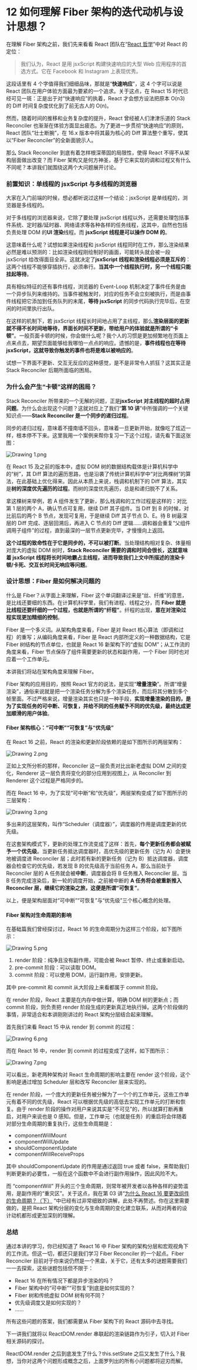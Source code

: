 # 12 如何理解 Fiber 架构的迭代动机与设计思想？

在理解 Fiber 架构之前，我们先来看看 React 团队在“[React 哲学](https://zh-hans.reactjs.org/docs/thinking-in-react.html#gatsby-focus-wrapper)”中对 React 的定位：

> 我们认为，React 是用 jsxScript 构建快速响应的大型 Web 应用程序的首选方式。它在 Facebook 和 Instagram 上表现优秀。

这段话里有 4 个字值得我们细细品味，那就是“**快速响应**”，这 4 个字可以说是 React 团队在用户体验方面最为要紧的一个追求。关于这点，在 React 15 时代已经可见一斑：正是出于对“快速响应”的执着，React 才会想方设法把原本 O(n3) 的 Diff 时间复杂度优化到了前无古人的 O(n)。

然而，随着时间的推移和业务复杂度的提升，React 曾经被人们津津乐道的 Stack Reconciler 也渐渐在体验方面显出疲态。为了更进一步贯彻“快速响应”的原则，React 团队“壮士断腕”，在 16.x 版本中将其最为核心的 Diff 算法整个重写，使其以“Fiber Reconciler”的全新面貌示人。

那么 Stack Reconciler 到底有着怎样根深蒂固的局限性，使得 React 不得不从架构层面做出改变？而 Fiber 架构又是何方神圣，基于它来实现的调和过程又有什么不同呢？本讲我们就围绕这两个大问题展开讨论。

### 前置知识：单线程的 jsxScript 与多线程的浏览器

大家在入门前端的时候，想必都听说过这样一个结论：jsxScript 是单线程的，浏览器是多线程的。

对于多线程的浏览器来说，它除了要处理 jsxScript 线程以外，还需要处理包括事件系统、定时器/延时器、网络请求等各种各样的任务线程，这其中，自然也包括负责处理 DOM 的**UI 渲染**线程。而 **jsxScript 线程是可以操作 DOM 的**。

这意味着什么呢？试想如果渲染线程和 jsxScript 线程同时在工作，那么渲染结果必然是难以预测的：比如渲染线程刚绘制好的画面，可能转头就会被一段 jsxScript 给改得面目全非。这就决定了**jsxScript 线程和渲染线程必须是互斥的**：这两个线程不能够穿插执行，必须串行。**当其中一个线程执行时，另一个线程只能挂起等待**。

具有相似特征的还有事件线程，浏览器的 Event-Loop 机制决定了事件任务是由一个异步队列来维持的。当事件被触发时，对应的任务不会立刻被执行，而是由事件线程把它添加到任务队列的末尾，**等待 jsxScript** 的同步代码执行完毕后，在空闲的时间里执行出队。

在这样的机制下，若 jsxScript 线程长时间地占用了主线程，那么**渲染层面的更新就不得不长时间地等待，界面长时间不更新，带给用户的体验就是所谓的“卡顿”**。一般页面卡顿的时候，你会做什么呢？我个人的习惯是更加频繁地在页面上点来点去，期望页面能够给我哪怕一点点的响应。遗憾的是，**事件线程也在等待 jsxScript，这就导致你触发的事件也将是难以被响应的**。

试想一下界面不更新、交互无反应的这种感觉，是不是非常令人抓狂？这其实正是 Stack Reconciler 后期所面临的困局。

### 为什么会产生“卡顿”这样的困局？

Stack Reconciler 所带来的一个无解的问题，正是**jsxScript 对主线程的超时占用问题**。为什么会出现这个问题？这就对应上了我们“**第 10 讲**”中所强调的一个关键知识点——**Stack Reconciler 是一个同步的递归过程**。

同步的递归过程，意味着不撞南墙不回头，意味着一旦更新开始，就像吃了炫迈一样，根本停不下来。这里我用一个案例来帮你复习一下这个过程，请先看下面这张图：

![Drawing 1.png](assets/CgqCHl-zlcmATw-hAAD1942js64663.png)

在 React 15 及之前的版本中，虚拟 DOM 树的数据结构载体是计算机科学中的“树”，其 Diff 算法的遍历思路，也是沿袭了传统计算机科学中“对比两棵树”的算法，在此基础上优化得来。因此从本质上来说，栈调和机制下的 Diff 算法，其实是**树的深度优先遍历的过程**。而树的深度优先遍历，总是和递归脱不了关系。

拿这棵树来举例，若 A 组件发生了更新，那么栈调和的工作过程是这样的：对比第 1 层的两个 A，确认节点可复用，继续 Diff 其子组件。当 Diff 到 B 的时候，对比前后的两个 B 节点，发现可复用，于是继续 Diff 其子节点 D、E。待 B 树最深层的 Diff 完成、逐层回溯后，再进入 C 节点的 Diff 逻辑......调和器会重复“父组件调用子组件”的过程，直到最深的一层节点更新完毕，才慢慢向上返回。

**这个过程的致命性在于它是同步的，不可以被打断**。当处理结构相对复杂、体量相对庞大的虚拟 DOM 树时，**Stack Reconciler 需要的调和时间会很长，这就意味着 jsxScript 线程将长时间地霸占主线程，进而导致我们上文中所描述的渲染卡顿/卡死、交互长时间无响应等问题**。

### 设计思想：Fiber 是如何解决问题的

什么是 Fiber？从字面上来理解，Fiber 这个单词翻译过来是“丝、纤维”的意思，是比线还要细的东西。在计算机科学里，我们有进程、线程之分，而 **Fiber 就是比线程还要纤细的一个过程，也就是所谓的“纤程”**。纤程的出现，**意在对渲染过程实现更加精细的控制**。

Fiber 是一个多义词。从架构角度来看，Fiber 是对 React 核心算法（即调和过程）的重写；从编码角度来看，Fiber 是 React 内部所定义的一种数据结构，它是 Fiber 树结构的节点单位，也就是 React 16 新架构下的“虚拟 DOM”；从工作流的角度来看，Fiber 节点保存了组件需要更新的状态和副作用，一个 Fiber 同时也对应着一个工作单元。

本讲我们将站在架构角度来理解 Fiber。

Fiber 架构的应用目的，按照 React 官方的说法，是实现“**增量渲染**”。所谓“增量渲染”，通俗来说就是把一个渲染任务分解为多个渲染任务，而后将其分散到多个帧里面。不过严格来说，增量渲染其实也只是一种手段，**实现增量渲染的目的，是为了实现任务的可中断、可恢复，并给不同的任务赋予不同的优先级，最终达成更加顺滑的用户体验**。

#### Fiber 架构核心：“可中断”“可恢复”与“优先级”

在 React 16 之前，React 的渲染和更新阶段依赖的是如下图所示的两层架构：

![Drawing 2.png](assets/CgqCHl-zleqAJoRjAAA9BnH9jdQ473.png)

正如上文所分析的那样，Reconciler 这一层负责对比出新老虚拟 DOM 之间的变化，Renderer 这一层负责将变化的部分应用到视图上，从 Reconciler 到 Renderer 这个过程是严格同步的。

而在 React 16 中，为了实现“可中断”和“优先级”，两层架构变成了如下图所示的三层架构：

![Drawing 3.png](assets/CgqCHl-zlfaALmyYAABbITniefc225.png)

多出来的这层架构，叫作“Scheduler（调度器）”，调度器的作用是调度更新的优先级。

在这套架构模式下，更新的处理工作流变成了这样：首先，**每个更新任务都会被赋予一个优先级**。当更新任务抵达调度器时，高优先级的更新任务（记为 A）会更快地被调度进 Reconciler 层；此时若有新的更新任务（记为 B）抵达调度器，调度器会检查它的优先级，若发现 B 的优先级高于当前任务 A，那么当前处于 Reconciler 层的 A 任务就会被**中断**，调度器会将 B 任务推入 Reconciler 层。当 B 任务完成渲染后，新一轮的调度开始，之前被中断的 **A 任务将会被重新推入 Reconciler 层，继续它的渲染之旅，这便是所谓“可恢复”**。

以上，便是架构层面对“可中断”“可恢复”与“优先级”三个核心概念的处理。

#### Fiber 架构对生命周期的影响

在基础篇我们曾经探讨过，React 16 的生命周期分为这样三个阶段，如下图所示：

![Drawing 5.png](assets/Ciqc1F-zlgGAVlMRAAMB6-4eyN4900.png)

1. render 阶段：纯净且没有副作用，可能会被 React 暂停、终止或重新启动。
2. pre-commit 阶段：可以读取 DOM。
3. commit 阶段：可以使用 DOM，运行副作用，安排更新。

其中 pre-commit 和 commit 从大阶段上来看都属于 commit 阶段。

在 render 阶段，React 主要是在内存中做计算，明确 DOM 树的更新点；而 commit 阶段，则负责把 render 阶段生成的更新真正地执行掉。这两个阶段做的事情，非常适合和本讲刚刚讲过的 React 架构分层结合起来理解。

首先我们来看 React 15 中从 render 到 commit 的过程：

![Drawing 6.png](assets/Ciqc1F-zlgqAYLTjAACBi-NvpYI353.png)

而在 React 16 中，render 到 commit 的过程变成了这样，如下图所示：

![Drawing 7.png](assets/Ciqc1F-zlhKAMu6ZAACYDSGoCUY002.png)

可以看出，新老两种架构对 React 生命周期的影响主要在 render 这个阶段，这个影响是通过增加 Scheduler 层和改写 Reconciler 层来实现的。

在 render 阶段，一个庞大的更新任务被分解为了一个个的工作单元，这些工作单元有着不同的优先级，React 可以根据优先级的高低去实现工作单元的打断和恢复。由于 render 阶段的操作对用户来说其实是“不可见”的，所以就算打断再重启，对用户来说也是 0 感知。但是，工作单元（也就是任务）的重启将会伴随着对部分生命周期的重复执行，这些生命周期是：

- componentWillMount
- componentWillUpdate
- shouldComponentUpdate
- componentWillReceiveProps

其中 shouldComponentUpdate 的作用是通过返回 true 或者 false，来帮助我们判断更新的必要性，一般在这个函数中不会进行副作用操作，因此风险不大。

而 “componentWill” 开头的三个生命周期，则常年被开发者以各种各样的姿势滥用，是副作用的“重灾区”。关于这点，我在第 03 讲“[为什么 React 16 要更改组件的生命周期？（下）](https://kaiwu.lagou.com/course/courseInfo.htm?courseId=510#/detail/pc?id=4852) ”中已经有过非常细致的讲解，此处不再赘述。你在这里需要做的，是把 React 架构分层的变化与生命周期的变化建立联系，从而对两者的设计动机都形成更加深刻的理解。

### 总结

通过本讲的学习，你已经知道了 React 16 中 Fiber 架构的架构分层和宏观视角下的工作流。但这一切，都还只是我们学习 Fiber Reconciler 的一个起点。Fiber Reconciler 目前对于你来说仍然是一个黑盒，关于它，还有太多的谜题需要我们一一去探索，这些谜题包括但不限于：

- React 16 在所有情况下都是异步渲染的吗？
- Fiber 架构中的“可中断”“可恢复”到底是如何实现的？
- Fiber 树和传统虚拟 DOM 树有何不同？
- 优先级调度又是如何实现的？
- ......

所有这些问题的答案，我们都需要从 Fiber 架构下的 React 源码中去寻找。

下一讲我们就将以 ReactDOM.render 串联起的渲染链路作为引子，切入对 Fiber 相关源码的探讨。

ReactDOM.render 之后到底发生了什么？this.setState 之后又发生了什么？我想，当你对这两个问题形成概念之后，上面罗列出的所有小问题都将迎刃而解。
